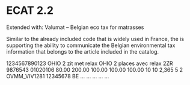 # ECAT 2.2

Extended with: 
Valumat – Belgian eco tax for matrasses

Similar to the already included <EcoMobilier> code that is widely used in France, the <Valumat> is supporting the ability to communicate the Belgian environmental tax information that belongs to the article included in the catalog.

<Article order="010" useAsValue=”true”>
	<GTIN>1234567890123</GTIN>
	<Description>OHIO 2 zit met relax</Description>
<Description language="FR">OHIO 2 places avec relax</Description>
<Reference>2ZR</Reference>
<EcoMobilier>9876543</EcoMobilier>			
<Valumat>01020106</Valumat>
<Size unit="CM">
<Height>80.00</Height>
<Width>200.00</Width>
<Depth>100.00</Depth>
<SittingDepth>100.00</ SittingDepth >
<SittingHeight>100.00</ SittingHeight >
</Size>
<Weigth unit="KG">10</Weigth>
<WeigthPackaging unit="KG">10</ WeigthPackaging>
<Volume unit="M³">2,365</Volume>
<AmountCollis>5</ AmountCollis>
<AssemblyTime unit="MIN">2</AssemblyTime>
<VIV>
<VIV1>OVMM_VIV1281</VIV1>
</VIV>
<Intrastat>12345678</Intrastat>
<CountryOrigin>BE</ CountryOrigin>
<Options>…</Options>
	<Configurations>…</Configurations>
<Properties>…</Properties>
	<References>…</ References>
	<Prices>…</Prices>
</Article>
